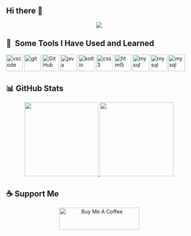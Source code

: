 ## Hi there 👋

<!--
**ShubhanginiJadhav/ShubhanginiJadhav** is a ✨ _special_ ✨ repository because its `README.md` (this file) appears on your GitHub profile.

Here are some ideas to get you started:

- 🔭 I’m currently working on ...
- 🌱 I’m currently learning ...
- 👯 I’m looking to collaborate on ...
- 🤔 I’m looking for help with ...
- 💬 Ask me about ...
- 📫 How to reach me: ...
- 😄 Pronouns: ...
- ⚡ Fun fact: ...
-->
<p align ="center">
<img src ="https://media.tenor.com/NR-Kr20l4d4AAAAi/anime-hi.gif">
<h2> 🚀 &nbsp;Some Tools I Have Used and Learned</h2>
<p align="left">
<img src="https://cdn.jsdelivr.net/gh/devicons/devicon/icons/vscode/vscode-original.svg" alt="vscode" width="45" height="45"/>
<img src="https://cdn.jsdelivr.net/gh/devicons/devicon@latest/icons/git/git-original.svg" alt="git" width="45" height="45"/>
<img src="https://cdn.jsdelivr.net/gh/devicons/devicon@latest/icons/github/github-original.svg" alt="GitHub" width="45" height="45"/>
<img src="https://cdn.jsdelivr.net/gh/devicons/devicon@latest/icons/java/java-original.svg" alt="java" width="45" height="45"/>
<img src="https://cdn.jsdelivr.net/gh/devicons/devicon@latest/icons/kotlin/kotlin-original.svg" alt="kotlin" width="45" height="45"/>
<img src="https://cdn.jsdelivr.net/gh/devicons/devicon@latest/icons/css3/css3-original.svg" alt="css3" width="45" height="45"/>
<img src="https://cdn.jsdelivr.net/gh/devicons/devicon@latest/icons/html5/html5-original.svg" alt="html5" width="45" height="45"/>
<img src="https://cdn.jsdelivr.net/gh/devicons/devicon@latest/icons/mysql/mysql-original.svg" alt="mysql" width="45" height="45" />
<img src="https://cdn.jsdelivr.net/gh/devicons/devicon@latest/icons/python/python-original.svg" alt="mysql" width="45" height="45"/>
<img src="https://cdn.jsdelivr.net/gh/devicons/devicon@latest/icons/canva/canva-original.svg" alt="mysql" width="45" height="45"/>
</p>

## 📊 GitHub Stats

<p align="center">
  <a href="https://github.com/ShubhanginiJadhav">
    <img src="https://github-readme-stats.vercel.app/api?username=ShubhanginiJadhav&theme=maroongold&show_icons=true&hide_border=false&count_private=true" height="200"/>
  </a>
  <a href="https://github.com/ShubhanginiJadhav">
    <img src="https://github-readme-streak-stats.herokuapp.com/?user=ShubhanginiJadhav&theme=maroongold&hide_border=false" height="200"/>
  </a>
</p>

## ☕ Support Me
<p align="center">
  <a href="https://www.buymeacoffee.com/shubhanginij" target="_blank">
    <img src="https://cdn.buymeacoffee.com/buttons/v2/default-yellow.png" alt="Buy Me A Coffee" height="60" width="217">
  </a>
</p>


